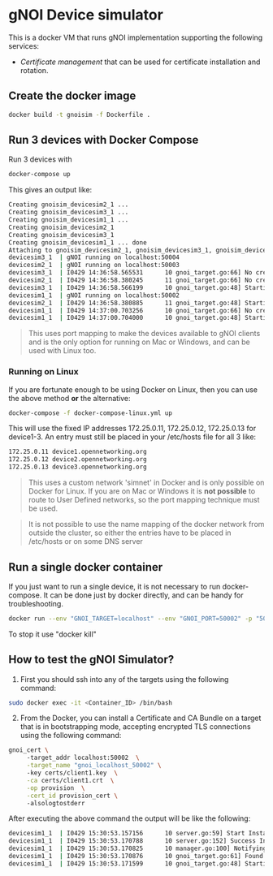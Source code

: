 # gNOI Device simulator

This is a docker VM that runs gNOI implementation supporting the following services:

* *Certificate management* that can be used for certificate installation and rotation. 

## Create the docker image
```bash
docker build -t gnoisim -f Dockerfile .
```

## Run 3 devices with Docker Compose
Run 3 devices with 
```bash
docker-compose up
```

This gives an output like:
```bash
Creating gnoisim_devicesim2_1 ... 
Creating gnoisim_devicesim3_1 ... 
Creating gnoisim_devicesim1_1 ... 
Creating gnoisim_devicesim2_1
Creating gnoisim_devicesim3_1
Creating gnoisim_devicesim1_1 ... done
Attaching to gnoisim_devicesim2_1, gnoisim_devicesim3_1, gnoisim_devicesim1_1
devicesim3_1  | gNOI running on localhost:50004
devicesim2_1  | gNOI running on localhost:50003
devicesim3_1  | I0429 14:36:58.565531      10 gnoi_target.go:66] No credentials, setting Bootstrapping state.
devicesim2_1  | I0429 14:36:58.380245      11 gnoi_target.go:66] No credentials, setting Bootstrapping state.
devicesim3_1  | I0429 14:36:58.566199      10 gnoi_target.go:48] Starting gNOI server.
devicesim1_1  | gNOI running on localhost:50002
devicesim2_1  | I0429 14:36:58.380885      11 gnoi_target.go:48] Starting gNOI server.
devicesim1_1  | I0429 14:37:00.703256      10 gnoi_target.go:66] No credentials, setting Bootstrapping state.
devicesim1_1  | I0429 14:37:00.704000      10 gnoi_target.go:48] Starting gNOI server.
```

> This uses port mapping to make the devices available to gNOI clients and is the
> only option for running on Mac or Windows, and can be used with Linux too.

### Running on Linux
If you are fortunate enough to be using Docker on Linux, then you can use the
above method __or__ the alternative:

```bash
docker-compose -f docker-compose-linux.yml up
```

This will use the fixed IP addresses 172.25.0.11, 172.25.0.12, 172.25.0.13 for
device1-3. An entry must still be placed in your /etc/hosts file for all 3 like:
```bash
172.25.0.11 device1.opennetworking.org
172.25.0.12 device2.opennetworking.org
172.25.0.13 device3.opennetworking.org
```

> This uses a custom network 'simnet' in Docker and is only possible on Docker for Linux.
> If you are on Mac or Windows it is __not possible__ to route to User Defined networks,
> so the port mapping technique must be used.

> It is not possible to use the name mapping of the docker network from outside
> the cluster, so either the entries have to be placed in /etc/hosts or on some
> DNS server


## Run a single docker container
If you just want to run a single device, it is not necessary to run docker-compose.
It can be done just by docker directly, and can be handy for troubleshooting.
```bash
docker run --env "GNOI_TARGET=localhost" --env "GNOI_PORT=50002" -p "50002:50002" gnoisim
```
To stop it use "docker kill"

## How to test the gNOI Simulator? 

1. First you should  ssh into any of the targets using the following command:
```bash
sudo docker exec -it <Container_ID> /bin/bash
```

2. From the Docker, you can install  a Certificate and CA Bundle on a target that is in bootstrapping mode, accepting encrypted TLS connections using the following command:
```bash
gnoi_cert \  
     -target_addr localhost:50002  \
     -target_name "gnoi_localhost_50002" \ 
     -key certs/client1.key  \
     -ca certs/client1.crt  \
     -op provision  \
     -cert_id provision_cert \  
     -alsologtostderr
```

After executing the above command the output will be like the following:
```bash
devicesim1_1  | I0429 15:30:53.157156      10 server.go:59] Start Install request.
devicesim1_1  | I0429 15:30:53.170788      10 server.go:152] Success Install request.
devicesim1_1  | I0429 15:30:53.170825      10 manager.go:100] Notifying for: 1 Certificates and 1 CA Certificates.
devicesim1_1  | I0429 15:30:53.170876      10 gnoi_target.go:61] Found Credentials, setting Provisioned state.
devicesim1_1  | I0429 15:30:53.171599      10 gnoi_target.go:48] Starting gNOI server.
```

